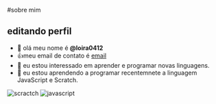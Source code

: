 #sobre mim

## editando perfil


- 👋 olá meu nome é **@loira0412**
- 👍meu email de contato é [email](ana.juliade.paula@escola.pr.gov.br)
- 👀 eu estou interessado em aprender e programar novas linguagens.
- 🌱 eu estou aprendendo a programar recentemnete a linguagem JavaScript e Scratch.

![scractch](https://img.shields.io/badge/Scratch-4D97FF?style=for-the-badge&logo=Scratch&logoColor=white)
![javascript](https://img.shields.io/badge/JavaScript-323330?style=for-the-badge&logo=javascript&logoColor=F7DF1E)
